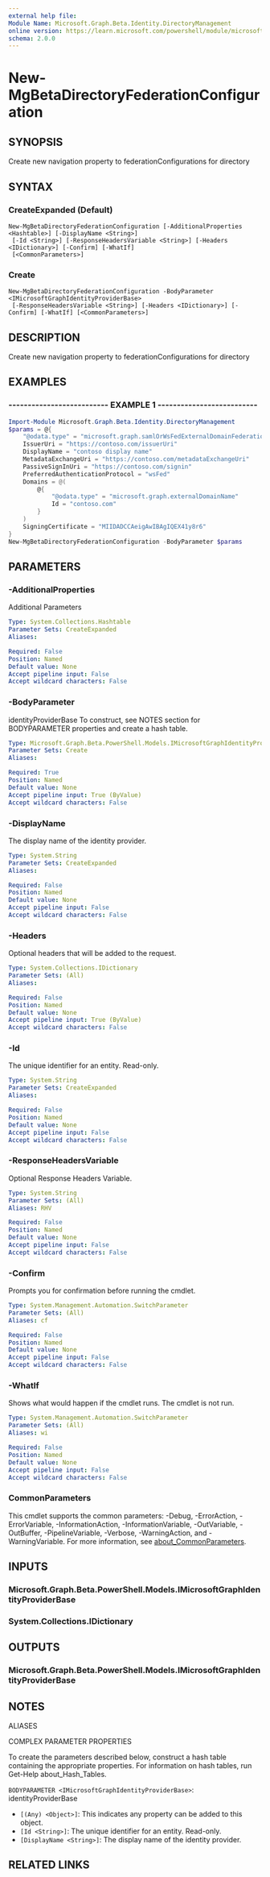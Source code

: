 ```yaml
---
external help file:
Module Name: Microsoft.Graph.Beta.Identity.DirectoryManagement
online version: https://learn.microsoft.com/powershell/module/microsoft.graph.beta.identity.directorymanagement/new-mgbetadirectoryfederationconfiguration
schema: 2.0.0
---
```


# New-MgBetaDirectoryFederationConfiguration

## SYNOPSIS
Create new navigation property to federationConfigurations for directory

## SYNTAX

### CreateExpanded (Default)
```
New-MgBetaDirectoryFederationConfiguration [-AdditionalProperties <Hashtable>] [-DisplayName <String>]
 [-Id <String>] [-ResponseHeadersVariable <String>] [-Headers <IDictionary>] [-Confirm] [-WhatIf]
 [<CommonParameters>]
```

### Create
```
New-MgBetaDirectoryFederationConfiguration -BodyParameter <IMicrosoftGraphIdentityProviderBase>
 [-ResponseHeadersVariable <String>] [-Headers <IDictionary>] [-Confirm] [-WhatIf] [<CommonParameters>]
```

## DESCRIPTION
Create new navigation property to federationConfigurations for directory

## EXAMPLES

### -------------------------- EXAMPLE 1 --------------------------
```powershell
Import-Module Microsoft.Graph.Beta.Identity.DirectoryManagement
$params = @{
	"@odata.type" = "microsoft.graph.samlOrWsFedExternalDomainFederation"
	IssuerUri = "https://contoso.com/issuerUri"
	DisplayName = "contoso display name"
	MetadataExchangeUri = "https://contoso.com/metadataExchangeUri"
	PassiveSignInUri = "https://contoso.com/signin"
	PreferredAuthenticationProtocol = "wsFed"
	Domains = @(
		@{
			"@odata.type" = "microsoft.graph.externalDomainName"
			Id = "contoso.com"
		}
	)
	SigningCertificate = "MIIDADCCAeigAwIBAgIQEX41y8r6"
}
New-MgBetaDirectoryFederationConfiguration -BodyParameter $params
```



## PARAMETERS

### -AdditionalProperties
Additional Parameters

```yaml
Type: System.Collections.Hashtable
Parameter Sets: CreateExpanded
Aliases:

Required: False
Position: Named
Default value: None
Accept pipeline input: False
Accept wildcard characters: False
```

### -BodyParameter
identityProviderBase
To construct, see NOTES section for BODYPARAMETER properties and create a hash table.

```yaml
Type: Microsoft.Graph.Beta.PowerShell.Models.IMicrosoftGraphIdentityProviderBase
Parameter Sets: Create
Aliases:

Required: True
Position: Named
Default value: None
Accept pipeline input: True (ByValue)
Accept wildcard characters: False
```

### -DisplayName
The display name of the identity provider.

```yaml
Type: System.String
Parameter Sets: CreateExpanded
Aliases:

Required: False
Position: Named
Default value: None
Accept pipeline input: False
Accept wildcard characters: False
```

### -Headers
Optional headers that will be added to the request.

```yaml
Type: System.Collections.IDictionary
Parameter Sets: (All)
Aliases:

Required: False
Position: Named
Default value: None
Accept pipeline input: True (ByValue)
Accept wildcard characters: False
```

### -Id
The unique identifier for an entity.
Read-only.

```yaml
Type: System.String
Parameter Sets: CreateExpanded
Aliases:

Required: False
Position: Named
Default value: None
Accept pipeline input: False
Accept wildcard characters: False
```

### -ResponseHeadersVariable
Optional Response Headers Variable.

```yaml
Type: System.String
Parameter Sets: (All)
Aliases: RHV

Required: False
Position: Named
Default value: None
Accept pipeline input: False
Accept wildcard characters: False
```

### -Confirm
Prompts you for confirmation before running the cmdlet.

```yaml
Type: System.Management.Automation.SwitchParameter
Parameter Sets: (All)
Aliases: cf

Required: False
Position: Named
Default value: None
Accept pipeline input: False
Accept wildcard characters: False
```

### -WhatIf
Shows what would happen if the cmdlet runs.
The cmdlet is not run.

```yaml
Type: System.Management.Automation.SwitchParameter
Parameter Sets: (All)
Aliases: wi

Required: False
Position: Named
Default value: None
Accept pipeline input: False
Accept wildcard characters: False
```

### CommonParameters
This cmdlet supports the common parameters: -Debug, -ErrorAction, -ErrorVariable, -InformationAction, -InformationVariable, -OutVariable, -OutBuffer, -PipelineVariable, -Verbose, -WarningAction, and -WarningVariable. For more information, see [about_CommonParameters](http://go.microsoft.com/fwlink/?LinkID=113216).

## INPUTS

### Microsoft.Graph.Beta.PowerShell.Models.IMicrosoftGraphIdentityProviderBase

### System.Collections.IDictionary

## OUTPUTS

### Microsoft.Graph.Beta.PowerShell.Models.IMicrosoftGraphIdentityProviderBase

## NOTES

ALIASES

COMPLEX PARAMETER PROPERTIES

To create the parameters described below, construct a hash table containing the appropriate properties. For information on hash tables, run Get-Help about_Hash_Tables.


`BODYPARAMETER <IMicrosoftGraphIdentityProviderBase>`: identityProviderBase
  - `[(Any) <Object>]`: This indicates any property can be added to this object.
  - `[Id <String>]`: The unique identifier for an entity. Read-only.
  - `[DisplayName <String>]`: The display name of the identity provider.

## RELATED LINKS

